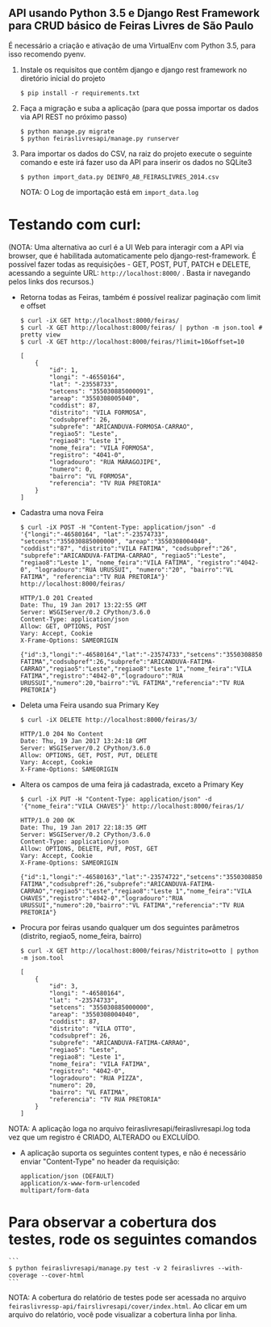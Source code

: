 ## API usando Python 3.5 e Django Rest Framework para CRUD básico de Feiras Livres de São Paulo

É necessário a criação e ativação de uma VirtualEnv com Python 3.5, para isso recomendo pyenv.

1) Instale os requisitos que contêm django e django rest framework no diretório inicial do projeto

    ```
    $ pip install -r requirements.txt
    ```

2) Faça a migração e suba a aplicação (para que possa importar os dados via API REST no próximo passo)

    ```
    $ python manage.py migrate
    $ python feiraslivresapi/manage.py runserver
    ```

3) Para importar os dados do CSV, na raiz do projeto execute o seguinte comando e este irá fazer uso da API para inserir os dados no SQLite3

    ```
    $ python import_data.py DEINFO_AB_FEIRASLIVRES_2014.csv
    ```

    NOTA: O Log de importação está em ```import_data.log```


# Testando com curl:

(NOTA: Uma alternativa ao curl é a UI Web para interagir com a API via browser, que é habilitada automaticamente pelo django-rest-framework. É possível fazer todas as requisições - GET, POST, PUT, PATCH e DELETE, acessando a seguinte URL: ``` http://localhost:8000/ ``` . Basta ir navegando pelos links dos recursos.)


- Retorna todas as Feiras, também é possível realizar paginação com limit e offset

    ```
    $ curl -iX GET http://localhost:8000/feiras/
    $ curl -X GET http://localhost:8000/feiras/ | python -m json.tool # pretty view
    $ curl -X GET http://localhost:8000/feiras/?limit=10&offset=10
    ```

    ```
    [
        {
            "id": 1,
            "longi": "-46550164",
            "lat": "-23558733",
            "setcens": "355030885000091",
            "areap": "3550308005040",
            "coddist": 87,
            "distrito": "VILA FORMOSA",
            "codsubpref": 26,
            "subprefe": "ARICANDUVA-FORMOSA-CARRAO",
            "regiao5": "Leste",
            "regiao8": "Leste 1",
            "nome_feira": "VILA FORMOSA",
            "registro": "4041-0",
            "logradouro": "RUA MARAGOJIPE",
            "numero": 0,
            "bairro": "VL FORMOSA",
            "referencia": "TV RUA PRETORIA"
        }
    ]
    ```

- Cadastra uma nova Feira

    ```
    $ curl -iX POST -H "Content-Type: application/json" -d '{"longi":"-46580164", "lat":"-23574733", "setcens":"355030885000000", "areap":"3550308004040", "coddist":"87", "distrito":"VILA FATIMA", "codsubpref":"26", "subprefe":"ARICANDUVA-FATIMA-CARRAO", "regiao5":"Leste", "regiao8":"Leste 1", "nome_feira":"VILA FATIMA", "registro":"4042-0", "logradouro":"RUA URUSSUI", "numero":"20", "bairro":"VL FATIMA", "referencia":"TV RUA PRETORIA"}' http://localhost:8000/feiras/
    ```

    ```
    HTTP/1.0 201 Created
    Date: Thu, 19 Jan 2017 13:22:55 GMT
    Server: WSGIServer/0.2 CPython/3.6.0
    Content-Type: application/json
    Allow: GET, OPTIONS, POST
    Vary: Accept, Cookie
    X-Frame-Options: SAMEORIGIN

    {"id":3,"longi":"-46580164","lat":"-23574733","setcens":"355030885000000","areap":"3550308004040","coddist":87,"distrito":"VILA FATIMA","codsubpref":26,"subprefe":"ARICANDUVA-FATIMA-CARRAO","regiao5":"Leste","regiao8":"Leste 1","nome_feira":"VILA FATIMA","registro":"4042-0","logradouro":"RUA URUSSUI","numero":20,"bairro":"VL FATIMA","referencia":"TV RUA PRETORIA"}
    ```

- Deleta uma Feira usando sua Primary Key

    ```
    $ curl -iX DELETE http://localhost:8000/feiras/3/
    ```

    ```
    HTTP/1.0 204 No Content
    Date: Thu, 19 Jan 2017 13:24:18 GMT
    Server: WSGIServer/0.2 CPython/3.6.0
    Allow: OPTIONS, GET, POST, PUT, DELETE
    Vary: Accept, Cookie
    X-Frame-Options: SAMEORIGIN
    ```

- Altera os campos de uma feira já cadastrada, exceto a Primary Key

    ```
    $ curl -iX PUT -H "Content-Type: application/json" -d '{"nome_feira":"VILA CHAVES"}' http://localhost:8000/feiras/1/
    ```

    ```
    HTTP/1.0 200 OK
    Date: Thu, 19 Jan 2017 22:18:35 GMT
    Server: WSGIServer/0.2 CPython/3.6.0
    Content-Type: application/json
    Allow: OPTIONS, DELETE, PUT, POST, GET
    Vary: Accept, Cookie
    X-Frame-Options: SAMEORIGIN

    {"id":1,"longi":"-46580163","lat":"-23574722","setcens":"355030885000000","areap":"3550308004040","coddist":87,"distrito":"VILA FATIMA","codsubpref":26,"subprefe":"ARICANDUVA-FATIMA-CARRAO","regiao5":"Leste","regiao8":"Leste 1","nome_feira":"VILA CHAVES","registro":"4042-0","logradouro":"RUA URUSSUI","numero":20,"bairro":"VL FATIMA","referencia":"TV RUA PRETORIA"}
    ```

- Procura por feiras usando qualquer um dos seguintes parâmetros (distrito, regiao5, nome_feira, bairro)

    ```
    $ curl -X GET http://localhost:8000/feiras/?distrito=otto | python -m json.tool
    ```

    ```
    [
        {
            "id": 3,
            "longi": "-46580164",
            "lat": "-23574733",
            "setcens": "355030885000000",
            "areap": "3550308004040",
            "coddist": 87,
            "distrito": "VILA OTTO",
            "codsubpref": 26,
            "subprefe": "ARICANDUVA-FATIMA-CARRAO",
            "regiao5": "Leste",
            "regiao8": "Leste 1",
            "nome_feira": "VILA FATIMA",
            "registro": "4042-0",
            "logradouro": "RUA PIZZA",
            "numero": 20,
            "bairro": "VL FATIMA",
            "referencia": "TV RUA PRETORIA"
        }
    ]
    ```

NOTA: A aplicação loga no arquivo feiraslivresapi/feiraslivresapi.log toda vez que um registro é CRIADO, ALTERADO ou EXCLUÍDO.


- A aplicação suporta os seguintes content types, e não é necessário enviar "Content-Type" no header da requisição:

    ```
    application/json (DEFAULT)
    application/x-www-form-urlencoded
    multipart/form-data
    ```


# Para observar a cobertura dos testes, rode os seguintes comandos

    ```
    $ python feiraslivresapi/manage.py test -v 2 feiraslivres --with-coverage --cover-html
    ```

NOTA: A cobertura do relatório de testes pode ser acessada no arquivo ```feiraslivressp-api/fairslivresapi/cover/index.html```. Ao clicar em um arquivo do relatório, você pode visualizar a cobertura linha por linha.
